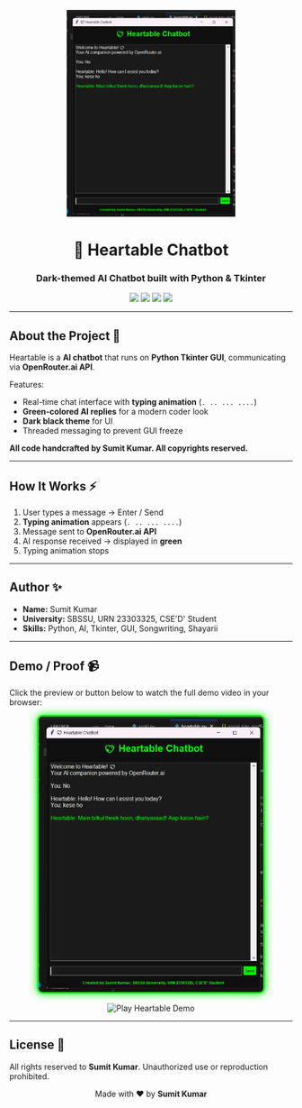 <p align="center">
  <img src="Proff/Proff.png" alt="Proff" width="300"/>
</p>

<h1 align="center">💖 Heartable Chatbot</h1>
<h3 align="center">Dark-themed AI Chatbot built with Python & Tkinter</h3>

<p align="center">
  <img src="https://img.shields.io/badge/Author-Sumit%20Kumar-blue?style=for-the-badge&logo=github" />
  <img src="https://img.shields.io/badge/Language-Python-green?style=for-the-badge&logo=python" />
  <img src="https://img.shields.io/badge/AI-OpenRouter.ai-red?style=for-the-badge" />
  <img src="https://img.shields.io/badge/Status-2025%2D08%2D13-success?style=for-the-badge" />
</p>

---

## About the Project 🚀
Heartable is a **AI chatbot** that runs on **Python Tkinter GUI**, communicating via **OpenRouter.ai API**.  

Features:  
- Real-time chat interface with **typing animation** (`. .. ... ....`)  
- **Green-colored AI replies** for a modern coder look  
- **Dark black theme** for UI  
- Threaded messaging to prevent GUI freeze  

**All code handcrafted by Sumit Kumar. All copyrights reserved.**  

---

## How It Works ⚡
1. User types a message → Enter / Send  
2. **Typing animation** appears (`. .. ... ....`)  
3. Message sent to **OpenRouter.ai API**  
4. AI response received → displayed in **green**  
5. Typing animation stops  

---

## Author ✨
- **Name:** Sumit Kumar  
- **University:** SBSSU, URN 23303325, CSE'D' Student  
- **Skills:** Python, AI, Tkinter, GUI, Songwriting, Shayarii  

---

## Demo / Proof 📹

Click the preview or button below to watch the full demo video in your browser:

<p align="center">
  <a href="https://officialsumitkumarin-boop.github.io/video.io/" target="_blank">
    <img src="Proff/Proff.png" alt="Heartable Demo Preview" width="400" style="border:3px solid #00ff00; border-radius:10px; box-shadow:0 0 15px #00ff00;"/>
  </a>
</p>

<p align="center">
  <a href="https://officialsumitkumarin-boop.github.io/video.io/" target="_blank" style="text-decoration:none;">
    <img src="https://img.shields.io/badge/▶️%20Play%20Heartable%20Demo-blue?style=for-the-badge&logo=video" alt="Play Heartable Demo"/>
  </a>
</p>

---

## License 📄
All rights reserved to **Sumit Kumar**. Unauthorized use or reproduction prohibited.  

<p align="center">
  Made with ❤️ by <b>Sumit Kumar</b>
</p>
